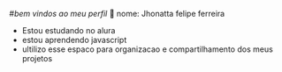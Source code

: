 #*bem vindos ao meu perfil* 🥇
nome: Jhonatta felipe ferreira

- Estou estudando no alura
- estou aprendendo javascript
- ultilizo esse espaco para organizacao e compartilhamento dos meus projetos
